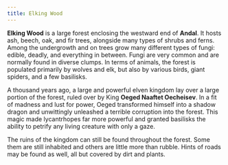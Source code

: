 ```yaml
---
title: Elking Wood
---
```


**Elking Wood** is a large forest enclosing the westward end of **Andal**. It hosts ash, beech, oak, and fir trees, alongside many types of shrubs and ferns. Among the undergrowth and on trees grow many different types of fungi: edible, deadly, and everything in between. Fungi are very common and are normally found in diverse clumps. In terms of animals, the forest is populated primarily by wolves and elk, but also by various birds, giant spiders, and a few basilisks.

A thousand years ago, a large and powerful elven kingdom lay over a large portion of the forest, ruled over by King **Oeged Naaftet Oecheisev**. In a fit of madness and lust for power, Oeged transformed himself into a shadow dragon and unwittingly unleashed a terrible corruption into the forest. This magic made lycantrhopes far more powerful and granted basilisks the ability to petrify any living creature with only a gaze.

The ruins of the kingdom can still be found throughout the forest. Some them are still inhabited and others are little more than rubble. Hints of roads may be found as well, all but covered by dirt and plants.
